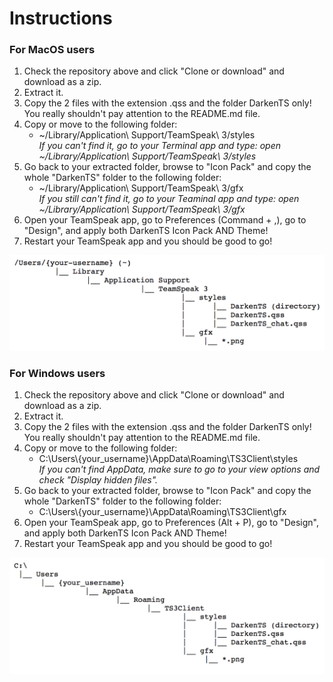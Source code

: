# Instructions

### For MacOS users
1. Check the repository above and click "Clone or download" and download as a zip\.
2. Extract it\.
3. Copy the 2 files with the extension \.qss and the folder DarkenTS only\! You really shouldn't pay attention to the README\.md file\.
4. Copy or move to the following folder:
	* ~/Library/Application\\ Support/TeamSpeak\\ 3/styles<br />
   *If you can't find it, go to your Terminal app and type: open ~/Library/Application\\ Support/TeamSpeak\\ 3/styles*
5. Go back to your extracted folder, browse to "Icon Pack" and copy the whole "DarkenTS" folder to the following folder:
	* ~/Library/Application\\ Support/TeamSpeak\\ 3/gfx<br />
   *If you still can't find it, go to your Teaminal app and type: open ~/Library/Application\\ Support/TeamSpeak\\ 3/gfx*
6. Open your TeamSpeak app, go to Preferences \(Command \+ ,\), go to "Design", and apply both DarkenTS Icon Pack AND Theme\!
7. Restart your TeamSpeak app and you should be good to go\!

![alt text](https://raw.githubusercontent.com/DamsNg63/TSTheme/master/DO%20NOT%20TOUCH/MacOS%20tree.png?raw=true)

### For Windows users
1. Check the repository above and click "Clone or download" and download as a zip\.
2. Extract it\.
3. Copy the 2 files with the extension \.qss and the folder DarkenTS only\! You really shouldn't pay attention to the README\.md file\.
4. Copy or move to the following folder:
	* C:\\Users\\\{your\_username\}\\AppData\\Roaming\\TS3Client\\styles<br />
	*If you can't find AppData, make sure to go to your view options and check "Display hidden files".*
5. Go back to your extracted folder, browse to "Icon Pack" and copy the whole "DarkenTS" folder to the following folder:
	* C:\\Users\\\{your\_username\}\\AppData\\Roaming\\TS3Client\\gfx
6. Open your TeamSpeak app, go to Preferences \(Alt \+ P\), go to "Design", and apply both DarkenTS Icon Pack AND Theme\!
7. Restart your TeamSpeak app and you should be good to go\!

![alt text](https://github.com/DamsNg63/TSTheme/blob/master/DO%20NOT%20TOUCH/Windows%20Tree.png?raw=true)

